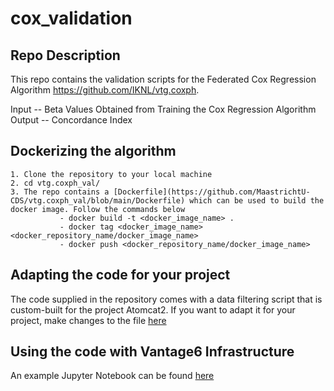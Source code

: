 # cox_validation

## Repo Description

This repo contains the validation scripts for the Federated Cox Regression Algorithm https://github.com/IKNL/vtg.coxph. 

Input -- Beta Values Obtained from Training the Cox Regression Algorithm
Output -- Concordance Index

## Dockerizing the algorithm
    1. Clone the repository to your local machine 
    2. cd vtg.coxph_val/
    3. The repo contains a [Dockerfile](https://github.com/MaastrichtU-CDS/vtg.coxph_val/blob/main/Dockerfile) which can be used to build the docker image. Follow the commands below 
               - docker build -t <docker_image_name> . 
               - docker tag <docker_image_name> <docker_repository_name/docker_image_name>
               - docker push <docker_repository_name/docker_image_name> 

## Adapting the code for your project 
The code supplied in the repository comes with a data filtering script that is custom-built for the project Atomcat2. If you want to adapt it for your project, make changes to the file [here](https://github.com/MaastrichtU-CDS/vtg.coxph_val/blob/main/coxph_validate/apply_filters.py)


## Using the code with Vantage6 Infrastructure

An example Jupyter Notebook can be found [here](https://github.com/MaastrichtU-CDS/vtg.coxph_val/blob/main/atomCAT2validation.ipynb)


  



